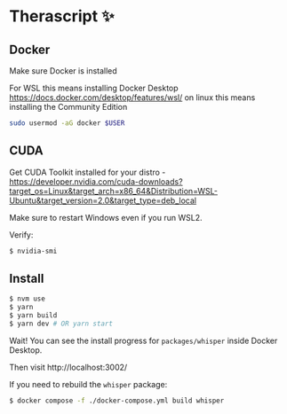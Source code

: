 # Therascript ✨

## Docker

Make sure Docker is installed

For WSL this means installing Docker Desktop https://docs.docker.com/desktop/features/wsl/ on linux this means installing the Community Edition

```bash
sudo usermod -aG docker $USER
```

## CUDA

Get CUDA Toolkit installed for your distro - https://developer.nvidia.com/cuda-downloads?target_os=Linux&target_arch=x86_64&Distribution=WSL-Ubuntu&target_version=2.0&target_type=deb_local

Make sure to restart Windows even if you run WSL2.

Verify:

```bash
$ nvidia-smi
```

## Install

```bash
$ nvm use
$ yarn
$ yarn build
$ yarn dev # OR yarn start
```

Wait! You can see the install progress for `packages/whisper` inside Docker Desktop.

Then visit http://localhost:3002/

If you need to rebuild the `whisper` package:

```sh
$ docker compose -f ./docker-compose.yml build whisper
```
